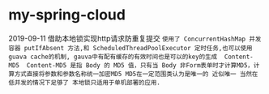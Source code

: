 # my-spring-cloud

2019-09-11 借助本地锁实现http请求防重复提交
``
使用了 ConcurrentHashMap 并发容器 putIfAbsent 方法,和 ScheduledThreadPoolExecutor 定时任务,也可以使用guava cache的机制, gauva中有配有缓存的有效时间也是可以的key的生成 
Content-MD5 
Content-MD5 是指 Body 的 MD5 值，只有当 Body 非Form表单时才计算MD5，计算方式直接将参数和参数名称统一加密MD5
MD5在一定范围类认为是唯一的 近似唯一 当然在低并发的情况下足够了
本地锁只适用于单机部署的应用.
``
